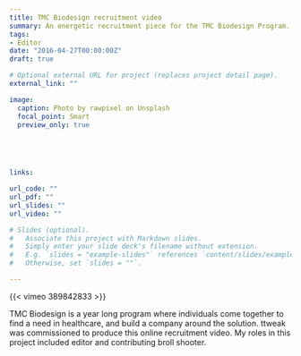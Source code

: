 ```yaml
---
title: TMC Biodesign recruitment video
summary: An energetic recruitment piece for the TMC Biodesign Program.
tags:
- Editor
date: "2016-04-27T00:00:00Z"
draft: true

# Optional external URL for project (replaces project detail page).
external_link: ""

image:
  caption: Photo by rawpixel on Unsplash
  focal_point: Smart
  preview_only: true

 



links:

url_code: ""
url_pdf: ""
url_slides: ""
url_video: ""

# Slides (optional).
#   Associate this project with Markdown slides.
#   Simply enter your slide deck's filename without extension.
#   E.g. `slides = "example-slides"` references `content/slides/example-slides.md`.
#   Otherwise, set `slides = ""`.

---
```


{{< vimeo 389842833 >}}

TMC Biodesign is a year long program where individuals come together to find a need in healthcare, and build a company around the solution. ttweak was commissioned to produce this online recruitment video. My roles in this project included editor and contributing broll shooter.